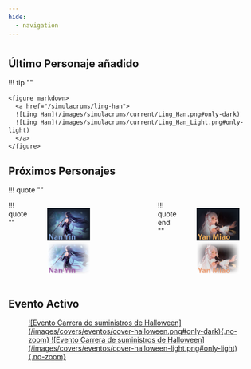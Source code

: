 ```yaml
---
hide:
  - navigation
---
```

#
## **Último Personaje añadido**

!!! tip ""

    <figure markdown>
      <a href="/simulacrums/ling-han">
      ![Ling Han](/images/simulacrums/current/Ling_Han.png#only-dark)
      ![Ling Han](/images/simulacrums/current/Ling_Han_Light.png#only-light)
      </a>
    </figure>

## **Próximos Personajes**

!!! quote ""
    <figure style="display: flex; justify-content: space-around; margin: auto;" markdown>
    !!! quote ""
        <figure markdown>
          <a href="/simulacrums/nan-yin">
          ![Nan Yin](/images/simulacrums/upcoming/Nan_Yin.png#only-dark)
          ![Nan Yin](/images/simulacrums/upcoming/Nan_Yin_Light.png#only-light)
          </a>
        </figure>
    <figure markdown><p>&nbsp;&nbsp;&nbsp;&nbsp;</p></figure>
    !!! quote end ""
        <figure markdown>
          <a href="/simulacrums/yan-miao">
          ![Nan Yin](/images/simulacrums/upcoming/Yan_Miao.png#only-dark)
          ![Nan Yin](/images/simulacrums/upcoming/Yan_Miao_Light.png#only-light)
          </a>
        </figure>
    </figure>

## **Evento Activo**

<figure markdown>
  <a href="https://twitter.com/ToF_ES_OFICIAL/status/1717728573279334439">
  ![Evento Carrera de suministros de Halloween](/images/covers/eventos/cover-halloween.png#only-dark){.no-zoom}
  ![Evento Carrera de suministros de Halloween](/images/covers/eventos/cover-halloween-light.png#only-light){.no-zoom}
  </a>
</figure>